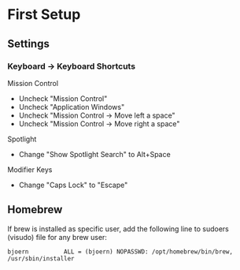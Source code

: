 # First Setup

## Settings

### Keyboard -> Keyboard Shortcuts

Mission Control
* Uncheck "Mission Control"
* Uncheck "Application Windows"
* Uncheck "Mission Control -> Move left a space"
* Uncheck "Mission Control -> Move right a space"

Spotlight
* Change "Show Spotlight Search" to Alt+Space

Modifier Keys
* Change "Caps Lock" to "Escape"

## Homebrew

If brew is installed as specific user, add the following line to sudoers (visudo) file for any brew user:
```
bjoern          ALL = (bjoern) NOPASSWD: /opt/homebrew/bin/brew, /usr/sbin/installer
```